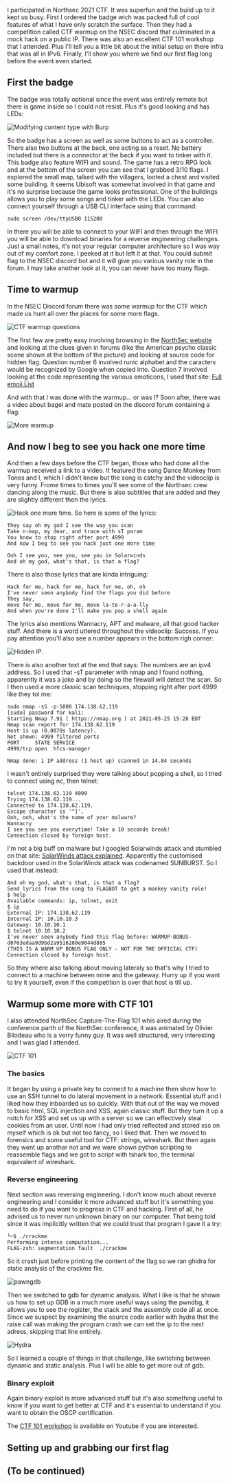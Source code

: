 I participated in Northsec 2021 CTF. It was superfun and the build up to it kept us busy. First I ordered the badge wich was packed full of cool features of what I have only scratch the surface. Then they had a competition called CTF warmup on the NSEC discord that culminated in a mock hack on a public IP. There was also an excellent CTF 101 workshop that I attended. Plus I'll tell you a little bit about the initial setup on there infra that was all in IPv6. Finally, I'll show you where we find our first flag long before the event even started.

## First the badge

The badge was totally optional since the event was entirely remote but there is game inside so I could not resist. Plus it's good looking and has LEDs:

![Modifying content type with Burp](/will-hack-for-coffee/assets/images/file-upload102.png)

So the badge has a screen as well as some buttons to act as a controller. There also two buttons at the back, one acting as a reset. No battery included but there is a connector at the back if you want to tinker with it. This badge also feature WIFI and sound. The game has a retro RPG look and at the bottom of the screen you can see that I grabbed 3/10 flags. I explored the small map, talked with the villagers, looted a chest and visited some building. It seems Ubisoft was somewhat involved in that game and it's no surprise because the game looks professional. One of the buildings allows you to play some songs and tinker with the LEDs. You can also connect yourself through a USB CLI interface using that command:
````
sudo screen /dev/ttyUSB0 115200
````
In there you will be able to connect to your WIFI and then through the WIFI you will be able to download binaries for a reverse engineering challenges. Just a small notes, it's not your regular computer architecture so I was way out of my comfort zone. I peeked at it but left it at that. You could submit flag to the NSEC discord bot and it will give you various vanity role in the forum. I may take another look at it, you can never have too many flags.

## Time to warmup

In the NSEC Discord forum there was some warmup for the CTF which made us hunt all over the places for some more flags.

![CTF warmup questions](/will-hack-for-coffee/assets/images/warmup-flag.png)

The first few are pretty easy involving browsing in the [NorthSec website](https://nsec.io/) and looking at the clues given in forums (like the American psycho classic scene shown at the bottom of the picture) and looking at source code for hidden flag. Question number 6 involved runic alphabet and the caracters would be recognized by Google when copied into. Question 7 involved looking at the code representing the various emoticons, I used that site:
[Full emoji List](https://unicode.org/emoji/charts/full-emoji-list.html)

And with that I was done with the warmup... or was I? Soon after, there was a video about bagel and mate posted on the discord forum containing a flag:

![More warmup](/will-hack-for-coffee/assets/images/more-warmup.png)

## And now I beg to see you hack one more time

And then a few days before the CTF began, those who had done all the warmup received a link to a video. It featured the song Dance Monkey from Tones and I, which I didn't knew but the song is catchy and the videoclip is very funny. Frome times to times you'll see some of the Northsec crew dancing along the music. But there is also subtitles that are added and they are slightly different then the lyrics.

![Hack one more time](/will-hack-for-coffee/assets/images/hack-one-more-time.png). So here is some of the lyrics:

````
They say oh my god I see the way you scan
Take n-map, my dear, and trace with sT param
You know to stop right after port 4999
And now I beg to see you hack just one more time

Ooh I see you, see you, see you in Solarwinds
And oh my god, what's that, is that a flag?
````
There is also those lyrics that are kinda intriguing:
````
Hack for me, hack for me, hack for me, oh, oh
I've never seen anybody find the flags you did before
They say, 
move for me, move for me, move la-te-r-a-a-lly
And when you're done I'll make you pop a shell again
````
The lyrics also mentions Wannacry, APT and malware, all that good hacker stuff. And there is a word uttered throughout the videoclip: Success. If you pay attention you'll also see a number appears in the bottom righ corner:

![Hidden IP](/will-hack-for-coffee/assets/images/hidden-ip.png).

There is also another text at the end that says: The numbers are an ipv4 address. So I used that -sT parameter with nmap and I found nothing, apparently it was a joke and by doing so the firewall will detect the scan. So I then used a more classic scan techniques, stopping right after port 4999 like they tol me:

````
sudo nmap -sS -p-5000 174.138.62.119                                                        
[sudo] password for kali: 
Starting Nmap 7.91 ( https://nmap.org ) at 2021-05-25 15:28 EDT
Nmap scan report for 174.138.62.119
Host is up (0.0070s latency).
Not shown: 4999 filtered ports
PORT     STATE SERVICE
4999/tcp open  hfcs-manager

Nmap done: 1 IP address (1 host up) scanned in 14.84 seconds
````

I wasn't entirely surprised they were talking about popping a shell, so I tried to connect using nc, then telnet:

````
telnet 174.138.62.119 4999
Trying 174.138.62.119...
Connected to 174.138.62.119.
Escape character is '^]'.
Ooh, ooh, what's the name of your malware?
Wannacry
I see you see you everytime! Take a 10 seconds break!
Connection closed by foreign host.
````

I'm not a big buff on malware but I googled Solarwinds attack and stumbled on that site: [SolarWinds attack explained](https://www.csoonline.com/article/3601508/solarwinds-supply-chain-attack-explained-why-organizations-were-not-prepared.html). Apparently the customised backdoor used in the SolarWinds attack was codenamed SUNBURST. So I used that instead:

````
And oh my god, what's that, is that a flag? 
Send lyrics from the song to FLAGBOT to get a monkey vanity role!
$ help
Available commands: ip, telnet, exit
$ ip
External IP: 174.138.62.119
Internal IP: 10.10.10.3
Gateway: 10.10.10.1
$ telnet 10.10.10.2
I've never seen anybody find this flag before: WARMUP-BONUS-d0763edaa9d9bd2a9516280e9044d885
(THIS IS A WARM UP BONUS FLAG ONLY - NOT FOR THE OFFICIAL CTF)
Connection closed by foreign host.
````
So they where also talking about moving lateraly so that's why I tried to connect to a machine between mine and the gateway. Hurry up if you want to try it yourself, even if the competition is over that host is till up.

## Warmup some more with CTF 101

I also attended NorthSec Capture-The-Flag 101 whis aired during the conference parth of the NorthSec conference, it was animated by Olivier Bilodeau who is a verry funny guy. It was well structured, very interesting and I was glad I attended.

![CTF 101](/will-hack-for-coffee/assets/images/capture-the-flag-101.png)

### The basics
It began by using a private key to connect to a machine then show how to use an SSH tunnel to do lateral movement in a network. Essential stuff and I liked how they inboarded us so quickly. With that out of the way we moved to basic html, SQL injection and XSS, again classic stuff. But they turn it up a notch for XSS and set us up with a server so we can effectively steal cookies from an user. Until now I had only tried reflected and stored xss on myself which is ok but not too fancy, so I liked that. Then we moved to forensics and some useful tool for CTF: strings, wireshark. But then again they went up another not and we were shown python scripting to reassemble flags and we got to script with tshark too, the terminal equivalent of wireshark.

### Reverse engineering
Next section was reversing engineering. I don't know much about reverse engineering and I consider it more advanced stuff but it's something you need to do if you want to progress in CTF and hacking. First of all, he advised us to never run unknown binary on our computer. That being told since it was implicitly written that we could trust that program I gave it a try:

````
└─$ ./crackme
Performing intense computation...
FLAG-zsh: segmentation fault  ./crackme
````
So it crash just before printing the content of the flag so we ran ghidra for static analysis of the crackme file.

![pawngdb](/will-hack-for-coffee/assets/images/pawngdb.png)

Then we switched to gdb for dynamic analysis. What I like is that he shown us how to set up GDB in a much more useful ways using the pwndbg, it allows you to see the register, the stack and the assembly code all at once. Since we suspect by examining the source code earlier with hydra that the raise call was making the program crash we can set the ip to the next adress, skipping that line entirely.

![Hydra](/will-hack-for-coffee/assets/images/hydra-crackme.png)

So I learned a couple of things in that challenge, like switching between dynamic and static analysis. Plus I will be able to get more out of gdb.

### Binary exploit

Again binary exploit is more advanced stuff but it's also something useful to know if you want to get better at CTF and it's essential to understand if you want to obtain the OSCP certification.

The [CTF 101 workshop](https://www.youtube.com/watch?v=wh7v_W27fbg) is available on Youtube if you are interested.

## Setting up and grabbing our first flag

## (To be continued)

